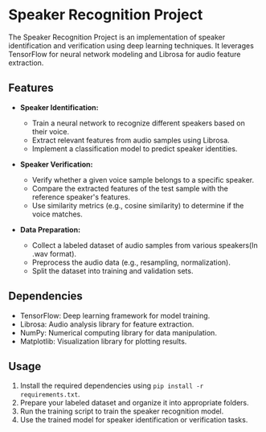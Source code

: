 # Speaker Recognition Project

The Speaker Recognition Project is an implementation of speaker identification and verification using deep learning techniques. It leverages TensorFlow for neural network modeling and Librosa for audio feature extraction.

## Features

- **Speaker Identification:**
  - Train a neural network to recognize different speakers based on their voice.
  - Extract relevant features from audio samples using Librosa.
  - Implement a classification model to predict speaker identities.

- **Speaker Verification:**
  - Verify whether a given voice sample belongs to a specific speaker.
  - Compare the extracted features of the test sample with the reference speaker's features.
  - Use similarity metrics (e.g., cosine similarity) to determine if the voice matches.

- **Data Preparation:**
  - Collect a labeled dataset of audio samples from various speakers(In .wav format).
  - Preprocess the audio data (e.g., resampling, normalization).
  - Split the dataset into training and validation sets.

## Dependencies

- TensorFlow: Deep learning framework for model training.
- Librosa: Audio analysis library for feature extraction.
- NumPy: Numerical computing library for data manipulation.
- Matplotlib: Visualization library for plotting results.

## Usage

1. Install the required dependencies using `pip install -r requirements.txt`.
2. Prepare your labeled dataset and organize it into appropriate folders.
3. Run the training script to train the speaker recognition model.
4. Use the trained model for speaker identification or verification tasks.
